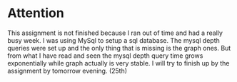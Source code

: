 ﻿# Attention
This assignment is not finished because I ran out of time and had a really busy week. 
I was using MySql to setup a sql database. The mysql depth queries were set up and the only thing that is missing is the graph ones. But from what I have read and seen the mysql depth query time grows exponentially while graph actually is very stable. I will try to finish up by the assignment by tomorrow evening. (25th)

